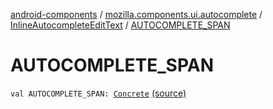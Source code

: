 [android-components](../../index.md) / [mozilla.components.ui.autocomplete](../index.md) / [InlineAutocompleteEditText](index.md) / [AUTOCOMPLETE_SPAN](./-a-u-t-o-c-o-m-p-l-e-t-e_-s-p-a-n.md)

# AUTOCOMPLETE_SPAN

`val AUTOCOMPLETE_SPAN: `[`Concrete`](https://developer.android.com/reference/android/text/NoCopySpan/Concrete.html) [(source)](https://github.com/mozilla-mobile/android-components/blob/master/components/ui/autocomplete/src/main/java/mozilla/components/ui/autocomplete/InlineAutocompleteEditText.kt#L661)